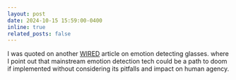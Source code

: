 ```yaml
---
layout: post
date: 2024-10-15 15:59:00-0400
inline: true
related_posts: false
---
```


I was quoted on another [WIRED](https://www.wired.com/story/emteq-smart-glasses-read-emotions-watch-what-you-eat/) article on emotion detecting glasses. where I point out that mainstream emotion detection tech could be a path to doom if implemented without considering its pitfalls and impact on human agency.